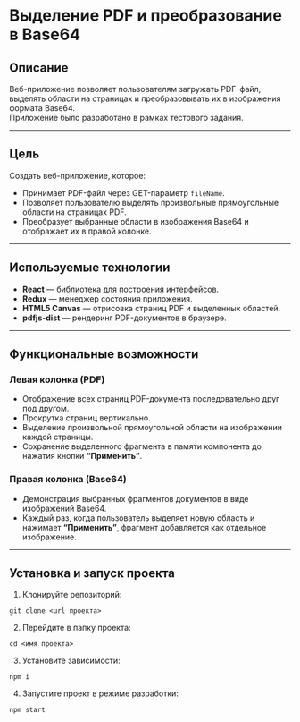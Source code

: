# Выделение PDF и преобразование в Base64

## Описание

Веб-приложение позволяет пользователям загружать PDF-файл, выделять области на страницах и преобразовывать их в изображения формата Base64.  
Приложение было разработано в рамках тестового задания.

---

## Цель

Создать веб-приложение, которое:

- Принимает PDF-файл через GET-параметр `fileName`.
- Позволяет пользователю выделять произвольные прямоугольные области на страницах PDF.
- Преобразует выбранные области в изображения Base64 и отображает их в правой колонке.

---

## Используемые технологии

- **React** — библиотека для построения интерфейсов.  
- **Redux** — менеджер состояния приложения.  
- **HTML5 Canvas** — отрисовка страниц PDF и выделенных областей.  
- **pdfjs-dist** — рендеринг PDF-документов в браузере.

---

## Функциональные возможности

### Левая колонка (PDF)

- Отображение всех страниц PDF-документа последовательно друг под другом.
- Прокрутка страниц вертикально.
- Выделение произвольной прямоугольной области на изображении каждой страницы.
- Сохранение выделенного фрагмента в памяти компонента до нажатия кнопки **“Применить”**.

### Правая колонка (Base64)

- Демонстрация выбранных фрагментов документов в виде изображений Base64.
- Каждый раз, когда пользователь выделяет новую область и нажимает **“Применить”**, фрагмент добавляется как отдельное изображение.

---

## Установка и запуск проекта

1. Клонируйте репозиторий:
   
```git clone <url проекта>```

2. Перейдите в папку проекта:

```cd <имя проекта>```

3. Установите зависимости:

```npm i``` 

4. Запустите проект в режиме разработки:

```npm start```
